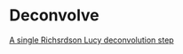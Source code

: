 # Deconvolve

[A single Richsrdson Lucy deconvolution step](../src/Processing/Processing/rldeconvolution.md)

